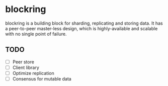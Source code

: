 # blockring
blockring is a building block for sharding, replicating and storing data.  It has a peer-to-peer master-less design, which is highly-available and scalable with no single point of failure.


## TODO

- [ ] Peer store
- [ ] Client library
- [ ] Optimize replication
- [ ] Consensus for mutable data
